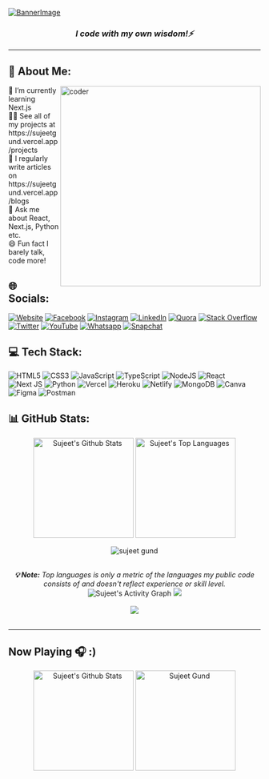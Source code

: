 [![BannerImage](https://blogger.googleusercontent.com/img/b/R29vZ2xl/AVvXsEhYqSWqg-35pEwmWe2SFrMK1jNl2M_HPJJtzQPnRGC2blyulZic0PxFqi5wCG9htCSsfLD-7JolnG-w2s4kMJ-Wu9O9pWT12dasS_x6vm2_AD4mhPe_z9GdRHpkZhhzIpR7uW5klH8nXMAQE3j8Bp8ECF-i5cycmhl17wgZyz6Ry_cEN51_s6yJOSOc/s2480/banner.png)](https://sujeetgund.vercel.app/)

<h3 align="center"><i>I code with my own wisdom!⚡</i></h3>
<hr>



## 💫 About Me:

<img src="https://cdn.dribbble.com/users/926537/screenshots/4502924/media/18181eb39eec9784db256e246954adba.gif" alt="coder" width="400" align="right" >
🌱 I’m currently learning Next.js<br>👨‍💻 See all of my projects at https://sujeetgund.vercel.app/projects <br>📝 I regularly write articles on https://sujeetgund.vercel.app/blogs <br>💬 Ask me about React, Next.js, Python etc.<br>😄 Fun fact I barely talk, code more!


## 🌐 Socials:
[![Website](https://img.shields.io/badge/Website-808080?logo=vercel&logoColor=white)](https://sujeetgund.vercel.app)
[![Facebook](https://img.shields.io/badge/Facebook-%231877F2.svg?logo=Facebook&logoColor=white)](https://facebook.com/sujeet.gund.98) [![Instagram](https://img.shields.io/badge/Instagram-%23E4405F.svg?logo=Instagram&logoColor=white)](https://instagram.com/sujeet.gund) [![LinkedIn](https://img.shields.io/badge/LinkedIn-%230077B5.svg?logo=linkedin&logoColor=white)](https://linkedin.com/in/sujeetgund) [![Quora](https://img.shields.io/badge/Quora-%23B92B27.svg?logo=Quora&logoColor=white)](https://quora.com/profile/Sujeet-Gund) [![Stack Overflow](https://img.shields.io/badge/-Stackoverflow-FE7A16?logo=stack-overflow&logoColor=white)](https://stackoverflow.com/users/16740705) [![Twitter](https://img.shields.io/badge/Twitter-%231DA1F2.svg?logo=Twitter&logoColor=white)](https://twitter.com/Sujeet_Gund) [![YouTube](https://img.shields.io/badge/YouTube-%23FF0000.svg?logo=YouTube&logoColor=white)](https://www.youtube.com/channel/UC9B_ywLK2Vne4mtmGgWZklg) [![Whatsapp](https://img.shields.io/badge/WhatsApp-25D366?logo=whatsapp&logoColor=white)](https://web.whatsapp.com/send?phone=7620420850&text=Hi) [![Snapchat](https://img.shields.io/badge/Snapchat-FFFC00?logo=snapchat&logoColor=white)](https://snapchat.com/add/blackheart2832)

## 💻 Tech Stack:
![HTML5](https://img.shields.io/badge/html5-%23E34F26.svg?style=for-the-badge&logo=html5&logoColor=white) ![CSS3](https://img.shields.io/badge/css3-%231572B6.svg?style=for-the-badge&logo=css3&logoColor=white) ![JavaScript](https://img.shields.io/badge/javascript-%23323330.svg?style=for-the-badge&logo=javascript&logoColor=%23F7DF1E) ![TypeScript](https://img.shields.io/badge/typescript-%23007ACC.svg?style=for-the-badge&logo=typescript&logoColor=white)  ![NodeJS](https://img.shields.io/badge/node.js-6DA55F?style=for-the-badge&logo=node.js&logoColor=white)  ![React](https://img.shields.io/badge/react-%2320232a.svg?style=for-the-badge&logo=react&logoColor=%2361DAFB) ![Next JS](https://img.shields.io/badge/Next-black?style=for-the-badge&logo=next.js&logoColor=white) ![Python](https://img.shields.io/badge/python-3670A0?style=for-the-badge&logo=python&logoColor=ffdd54) ![Vercel](https://img.shields.io/badge/vercel-%23000000.svg?style=for-the-badge&logo=vercel&logoColor=white) ![Heroku](https://img.shields.io/badge/heroku-%23430098.svg?style=for-the-badge&logo=heroku&logoColor=white) ![Netlify](https://img.shields.io/badge/netlify-%23000000.svg?style=for-the-badge&logo=netlify&logoColor=#00C7B7) ![MongoDB](https://img.shields.io/badge/MongoDB-%234ea94b.svg?style=for-the-badge&logo=mongodb&logoColor=white) ![Canva](https://img.shields.io/badge/Canva-%2300C4CC.svg?style=for-the-badge&logo=Canva&logoColor=white) 	![Figma](https://img.shields.io/badge/figma-%23F24E1E.svg?style=for-the-badge&logo=figma&logoColor=white) ![Postman](https://img.shields.io/badge/Postman-FF6C37?style=for-the-badge&logo=postman&logoColor=white)



## 📊 GitHub Stats:

<div align="center">
    <img alt="Sujeet's Github Stats" src="https://github-readme-stats.vercel.app/api?username=sujeetgund&show_icons=true&include_all_commits=true&count_private=true&theme=react&hide_border=true&bg_color=0D1117&title_color=5ce1e6&icon_color=5ce1e6" height="200"/>
<img alt="Sujeet's Top Languages" src="https://github-readme-stats.vercel.app/api/top-langs/?username=sujeetgund&langs_count=10&layout=compact&theme=react&hide_border=true&bg_color=0D1117&title_color=5ce1e6&icon_color=5ce1e6" height="200"/>
   <p align="center"> <img src="https://komarev.com/ghpvc/?username=sujeetgund&label=Profile%20views&color=0e75b6&style=flat" alt="sujeet gund" /> </p>
    <br/>
    <i><b>💡 Note:</b> Top languages is only a metric of the languages my public code consists of and doesn't reflect experience or skill level.</i>
</div>
<div align="center">
<img alt="Sujeet's Activity Graph" src="https://activity-graph.herokuapp.com/graph?username=sujeetgund&custom_title=Sujeet%20Gund's%20Contribution%20Graph&bg_color=0D1117&color=5ce1e6&line=FFFFFF&point=5ce1e6&hide_border=true" />
<img src="https://github-profile-trophy.vercel.app/?username=sujeetgund&column=8&theme=onedark" />
    <br/> <br/>
  <img src="https://github-readme-streak-stats.herokuapp.com/?user=sujeetgund&theme=onedark&hide_border=false" />
</div><br>
  
<div>
    
---

## Now Playing 🎧 :)

<div align="center">
    <a href="https://open.spotify.com/user/31rvnpvp3hwdqkg3xugva5qznrqm?si=860d2e71760c4eb3"><img alt="Sujeet's Github Stats" src="https://spotify-github-profile.vercel.app/api/view?uid=31rvnpvp3hwdqkg3xugva5qznrqm&cover_image=true&theme=novatorem&bar_color=53b14f&bar_color_cover=false" height="200"/></a>
    <a href="https://linktr.ee/sujeetgund"><img alt="Sujeet Gund" src="https://blogger.googleusercontent.com/img/b/R29vZ2xl/AVvXsEgessT7DOrmES7x-6xlUWUudCAlnwicrCiMHTvcuDVAQn1vhiFPBEFpF8q4har7a2Hu7MHmdxPDQ-TBbHckI2ZuMvWLzY3bUVXeHLeCfaWGtsYte_XWAi-64wyhJ9JoHXBArWv_21_i_unve3OFyotiWpjE9hAEnvuK1G_CRWtqwDhCIQJIFmcf_dwI/w141-h200/spotify.png" height="200"/></a>
 
</div>


